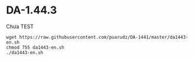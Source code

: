 # DA-1.44.3
Chưa TEST
```
wget https://raw.githubusercontent.com/puarudz/DA-1441/master/da1443-en.sh
chmod 755 da1443-en.sh
./da1443-en.sh
```
